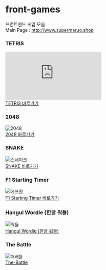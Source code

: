 # front-games
프런트엔드 게임 모음  
Main Page : http://www.supermaruo.shop


### TETRIS  
![테트리스](https://yashin20.github.io/front-games/tetris-v5/tetris-v5.html)  
[TETRIS 바로가기](https://yashin20.github.io/front-games/2048/2048.html)  

### 2048  
![2048](https://github.com/user-attachments/assets/2d1f41fb-a9a0-43e5-9d7e-d5a67918b195)  
[2048 바로가기](https://yashin20.github.io/front-games/2048/2048.html)  


### SNAKE  
![스네이크](https://github.com/user-attachments/assets/7e98a252-5341-4776-bed3-3f6256094691)  
[SNAKE 바로가기](https://yashin20.github.io/front-games/snake/snake.html)  


### F1 Starting Timer  
![에프원](https://github.com/user-attachments/assets/bcbc4fb5-ea6e-4cb0-bfcf-641b85297332)  
[F1 Starting Timer 바로가기](https://yashin20.github.io/front-games/2048/2048.html)  


### Hangul Wordle (한글 워들)  
![워들](https://github.com/user-attachments/assets/f42ff4fd-48ad-4054-8a3f-c1a38ab210f9)  
[Hangul Wordle (한글 워들)](https://yashin20.github.io/front-games/f1-starting-timer/timer.html)  


### The Battle  
![더배틀](https://github.com/user-attachments/assets/4b1ba540-9d4d-43cd-8611-c173c4533fa6)  
[The-Battle](https://yashin20.github.io/front-games/the-battle/start-page.html)  
